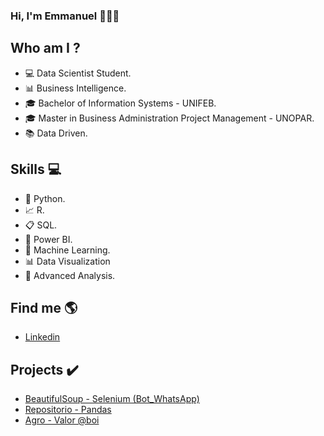### Hi, I'm Emmanuel 👨♐👋


## Who am I ?
- 💻 Data Scientist Student.
- 📊 Business Intelligence.
- 🎓 Bachelor of Information Systems - UNIFEB.
- 🎓 Master in Business Administration Project Management - UNOPAR.
- 📚 Data Driven.


## Skills 💻
- 🐍 Python.
- 📈 R.
- 📋 SQL.
- 🧮 Power BI.
- 🔮 Machine Learning.
- 📊 Data Visualization
- 📑 Advanced Analysis.


## Find me  🌎
- [Linkedin](https://www.linkedin.com/in/emmanuel-orestes-torres-038a5869/)


## Projects ✔️

- [BeautifulSoup - Selenium (Bot_WhatsApp)](https://github.com/eotorres/BeautifulSoup-Selenium)
- [Repositorio - Pandas](https://github.com/eotorres/Repositorio-Pandas)
- [Agro - Valor @boi](https://github.com/eotorres/Agro_arrobaboi)

